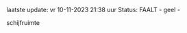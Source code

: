 laatste update: 
vr 10-11-2023 21:38   uur 
Status: FAALT - geel - 
<div class="service Y">schijfruimte</div>